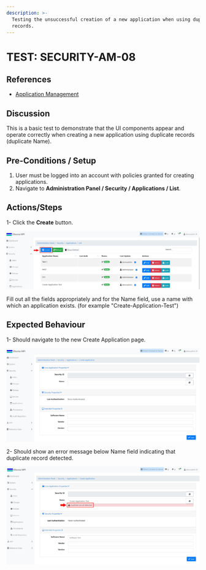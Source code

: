 ```yaml
---
description: >-
  Testing the unsuccessful creation of a new application when using duplicate
  records.
---
```


# TEST: SECURITY-AM-08

## References

* [Application Management](broken-reference)

## Discussion

This is a basic test to demonstrate that the UI components appear and operate correctly when creating a new application using duplicate records (duplicate Name).



## **Pre-Conditions / Setup**

1. User must be logged into an account with policies granted for creating applications.
2. Navigate to **Administration Panel / Security / Applications / List**.

## Actions/Steps

1- Click the **Create** button.

![](<../../../../../../../../../.gitbook/assets/1 (9).jpg>)

&#x20;Fill out all the fields appropriately and for the Name field, use a name with which an application exists. (for example "Create-Application-Test")

## Expected Behaviour

1- Should navigate to the new Create Application page.

![](<../../../../../../../../../.gitbook/assets/2 (5) (1).jpg>)

2- Should show an error message below Name field indicating that duplicate record detected.

![](<../../../../../../../../../.gitbook/assets/4 (8).jpg>)
